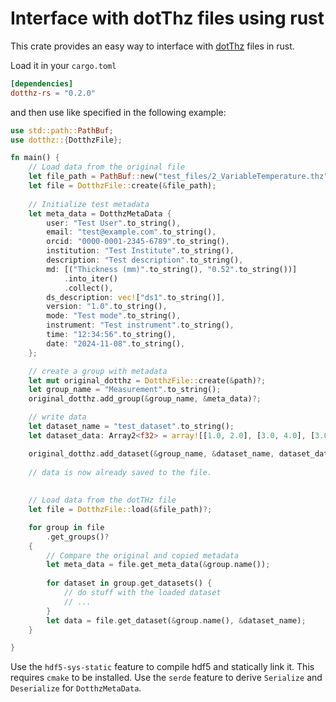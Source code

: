 # Interface with dotThz files using rust

This crate provides an easy way to interface with [dotThz](https://github.com/dotTHzTAG) files in rust.

Load it in your `cargo.toml`

```toml
[dependencies]
dotthz-rs = "0.2.0"
```

and then use like specified in the following example:

```rust
use std::path::PathBuf;
use dotthz::{DotthzFile};

fn main() {
    // Load data from the original file
    let file_path = PathBuf::new("test_files/2_VariableTemperature.thz");
    let file = DotthzFile::create(&file_path);
    
    // Initialize test metadata
    let meta_data = DotthzMetaData {
        user: "Test User".to_string(),
        email: "test@example.com".to_string(),
        orcid: "0000-0001-2345-6789".to_string(),
        institution: "Test Institute".to_string(),
        description: "Test description".to_string(),
        md: [("Thickness (mm)".to_string(), "0.52".to_string())]
            .into_iter()
            .collect(),
        ds_description: vec!["ds1".to_string()],
        version: "1.0".to_string(),
        mode: "Test mode".to_string(),
        instrument: "Test instrument".to_string(),
        time: "12:34:56".to_string(),
        date: "2024-11-08".to_string(),
    };

    // create a group with metadata
    let mut original_dotthz = DotthzFile::create(&path)?;
    let group_name = "Measurement".to_string();
    original_dotthz.add_group(&group_name, &meta_data)?;

    // write data
    let dataset_name = "test_dataset".to_string();
    let dataset_data: Array2<f32> = array![[1.0, 2.0], [3.0, 4.0], [3.0, 4.0]];

    original_dotthz.add_dataset(&group_name, &dataset_name, dataset_data.view())?;
    
    // data is now already saved to the file.
    
    
    // Load data from the dotTHz file
    let file = DotthzFile::load(&file_path)?;

    for group in file
        .get_groups()?
    {
        // Compare the original and copied metadata
        let meta_data = file.get_meta_data(&group.name());
        
        for dataset in group.get_datasets() {
            // do stuff with the loaded dataset
            // ...
        }
        let data = file.get_dataset(&group.name(), &dataset_name);
    }

}
```

Use the `hdf5-sys-static` feature to compile hdf5 and statically link it. This requires `cmake` to be installed.
Use the `serde` feature to derive `Serialize` and `Deserialize` for `DotthzMetaData`.